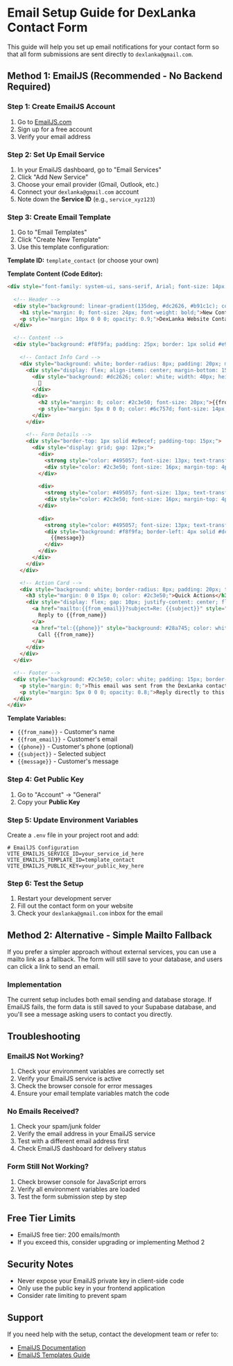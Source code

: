 # Email Setup Guide for DexLanka Contact Form

This guide will help you set up email notifications for your contact form so that all form submissions are sent directly to `dexlanka@gmail.com`.

## Method 1: EmailJS (Recommended - No Backend Required)

### Step 1: Create EmailJS Account
1. Go to [EmailJS.com](https://www.emailjs.com/)
2. Sign up for a free account
3. Verify your email address

### Step 2: Set Up Email Service
1. In your EmailJS dashboard, go to "Email Services"
2. Click "Add New Service"
3. Choose your email provider (Gmail, Outlook, etc.)
4. Connect your `dexlanka@gmail.com` account
5. Note down the **Service ID** (e.g., `service_xyz123`)

### Step 3: Create Email Template
1. Go to "Email Templates"
2. Click "Create New Template"
3. Use this template configuration:

**Template ID:** `template_contact` (or choose your own)

**Template Content (Code Editor):**
```html
<div style="font-family: system-ui, sans-serif, Arial; font-size: 14px; line-height: 1.6; color: #333; max-width: 600px; margin: 0 auto; padding: 20px;">
  
  <!-- Header -->
  <div style="background: linear-gradient(135deg, #dc2626, #b91c1c); color: white; padding: 20px; border-radius: 8px 8px 0 0; text-align: center;">
    <h1 style="margin: 0; font-size: 24px; font-weight: bold;">New Contact Form Submission</h1>
    <p style="margin: 10px 0 0 0; opacity: 0.9;">DexLanka Website Contact Form</p>
  </div>

  <!-- Content -->
  <div style="background: #f8f9fa; padding: 25px; border: 1px solid #e9ecef; border-top: none;">
    
    <!-- Contact Info Card -->
    <div style="background: white; border-radius: 8px; padding: 20px; margin-bottom: 20px; box-shadow: 0 2px 4px rgba(0,0,0,0.1);">
      <div style="display: flex; align-items: center; margin-bottom: 15px;">
        <div style="background: #dc2626; color: white; width: 40px; height: 40px; border-radius: 50%; display: flex; align-items: center; justify-content: center; font-size: 18px; margin-right: 15px;">
          👤
        </div>
        <div>
          <h2 style="margin: 0; color: #2c3e50; font-size: 20px;">{{from_name}}</h2>
          <p style="margin: 5px 0 0 0; color: #6c757d; font-size: 14px;">{{from_email}}</p>
        </div>
      </div>
      
      <!-- Form Details -->
      <div style="border-top: 1px solid #e9ecef; padding-top: 15px;">
        <div style="display: grid; gap: 12px;">
          <div>
            <strong style="color: #495057; font-size: 13px; text-transform: uppercase; letter-spacing: 0.5px;">Subject:</strong>
            <div style="color: #2c3e50; font-size: 16px; margin-top: 4px;">{{subject}}</div>
          </div>
          
          <div>
            <strong style="color: #495057; font-size: 13px; text-transform: uppercase; letter-spacing: 0.5px;">Phone:</strong>
            <div style="color: #2c3e50; font-size: 16px; margin-top: 4px;">{{phone}}</div>
          </div>
          
          <div>
            <strong style="color: #495057; font-size: 13px; text-transform: uppercase; letter-spacing: 0.5px;">Message:</strong>
            <div style="background: #f8f9fa; border-left: 4px solid #dc2626; padding: 15px; margin-top: 8px; border-radius: 0 4px 4px 0; color: #2c3e50; font-size: 15px; line-height: 1.6;">
              {{message}}
            </div>
          </div>
        </div>
      </div>
    </div>

    <!-- Action Card -->
    <div style="background: white; border-radius: 8px; padding: 20px; text-align: center; border: 2px solid #dc2626;">
      <h3 style="margin: 0 0 15px 0; color: #2c3e50;">Quick Actions</h3>
      <div style="display: flex; gap: 10px; justify-content: center; flex-wrap: wrap;">
        <a href="mailto:{{from_email}}?subject=Re: {{subject}}" style="background: #dc2626; color: white; padding: 12px 24px; text-decoration: none; border-radius: 6px; font-weight: bold; display: inline-block;">
          Reply to {{from_name}}
        </a>
        <a href="tel:{{phone}}" style="background: #28a745; color: white; padding: 12px 24px; text-decoration: none; border-radius: 6px; font-weight: bold; display: inline-block;">
          Call {{from_name}}
        </a>
      </div>
    </div>
  </div>

  <!-- Footer -->
  <div style="background: #2c3e50; color: white; padding: 15px; border-radius: 0 0 8px 8px; text-align: center; font-size: 12px;">
    <p style="margin: 0;">This email was sent from the DexLanka contact form</p>
    <p style="margin: 5px 0 0 0; opacity: 0.8;">Reply directly to this email to respond to the customer</p>
  </div>
</div>
```

**Template Variables:**
- `{{from_name}}` - Customer's name
- `{{from_email}}` - Customer's email
- `{{phone}}` - Customer's phone (optional)
- `{{subject}}` - Selected subject
- `{{message}}` - Customer's message

### Step 4: Get Public Key
1. Go to "Account" → "General"
2. Copy your **Public Key**

### Step 5: Update Environment Variables
Create a `.env` file in your project root and add:

```env
# EmailJS Configuration
VITE_EMAILJS_SERVICE_ID=your_service_id_here
VITE_EMAILJS_TEMPLATE_ID=template_contact
VITE_EMAILJS_PUBLIC_KEY=your_public_key_here
```

### Step 6: Test the Setup
1. Restart your development server
2. Fill out the contact form on your website
3. Check your `dexlanka@gmail.com` inbox for the email

## Method 2: Alternative - Simple Mailto Fallback

If you prefer a simpler approach without external services, you can use a mailto link as a fallback. The form will still save to your database, and users can click a link to send an email.

### Implementation
The current setup includes both email sending and database storage. If EmailJS fails, the form data is still saved to your Supabase database, and you'll see a message asking users to contact you directly.

## Troubleshooting

### EmailJS Not Working?
1. Check your environment variables are correctly set
2. Verify your EmailJS service is active
3. Check the browser console for error messages
4. Ensure your email template variables match the code

### No Emails Received?
1. Check your spam/junk folder
2. Verify the email address in your EmailJS service
3. Test with a different email address first
4. Check EmailJS dashboard for delivery status

### Form Still Not Working?
1. Check browser console for JavaScript errors
2. Verify all environment variables are loaded
3. Test the form submission step by step

## Free Tier Limits
- EmailJS free tier: 200 emails/month
- If you exceed this, consider upgrading or implementing Method 2

## Security Notes
- Never expose your EmailJS private key in client-side code
- Only use the public key in your frontend application
- Consider rate limiting to prevent spam

## Support
If you need help with the setup, contact the development team or refer to:
- [EmailJS Documentation](https://www.emailjs.com/docs/)
- [EmailJS Templates Guide](https://www.emailjs.com/docs/templates/)
